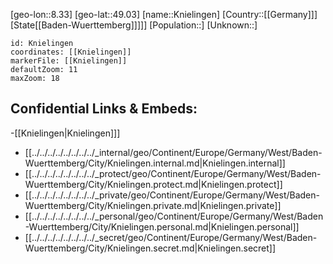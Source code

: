 ﻿---
location: [49.03,8.33]
mapzoom: [7,12] 
mapmarker: city 
type: City
tags:
- geo/City


SpocWebEntityId: 31512
isDeleted: false
confidential: public

---
[geo-lon::8.33]
[geo-lat::49.03]
[name::Knielingen]
[Country::[[Germany]]]
[State[[Baden-Wuerttemberg]]]]]
[Population::]
[Unknown::]


```leaflet
id: Knielingen
coordinates: [[Knielingen]]
markerFile: [[Knielingen]]
defaultZoom: 11 
maxZoom: 18
```


## Confidential Links & Embeds: 
-[[Knielingen|Knielingen]]] 
- [[../../../../../../../../_internal/geo/Continent/Europe/Germany/West/Baden-Wuerttemberg/City/Knielingen.internal.md|Knielingen.internal]] 
- [[../../../../../../../../_protect/geo/Continent/Europe/Germany/West/Baden-Wuerttemberg/City/Knielingen.protect.md|Knielingen.protect]] 
- [[../../../../../../../../_private/geo/Continent/Europe/Germany/West/Baden-Wuerttemberg/City/Knielingen.private.md|Knielingen.private]] 
- [[../../../../../../../../_personal/geo/Continent/Europe/Germany/West/Baden-Wuerttemberg/City/Knielingen.personal.md|Knielingen.personal]] 
- [[../../../../../../../../_secret/geo/Continent/Europe/Germany/West/Baden-Wuerttemberg/City/Knielingen.secret.md|Knielingen.secret]] 
